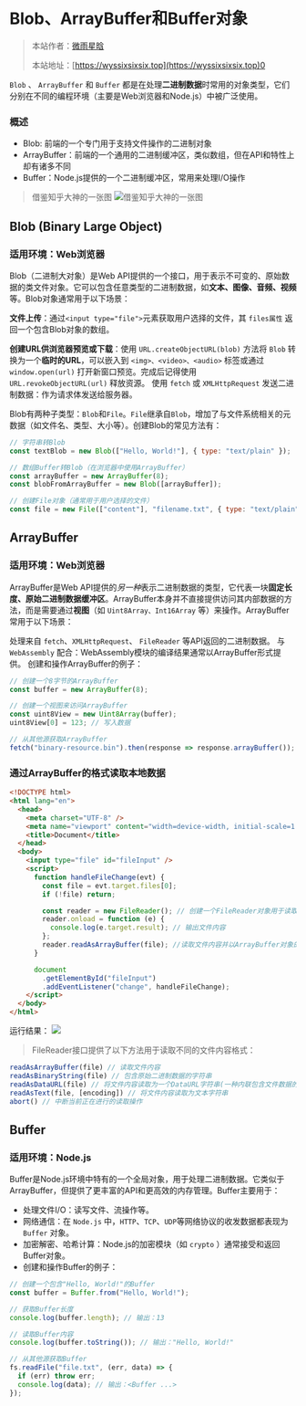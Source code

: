 # Blob、ArrayBuffer和Buffer对象

> 本站作者：[微雨星晗](https://github.com/wyxh2004)
>
> 本站地址：[https://wyssixsixsix.top](https://wyssixsixsix.top)0

`Blob` 、 `ArrayBuffer` 和 `Buffer` 都是在处理**二进制数据**时常用的对象类型，它们分别在不同的编程环境（主要是Web浏览器和Node.js）中被广泛使用。

### 概述
- Blob: 前端的一个专门用于支持文件操作的二进制对象
- ArrayBuffer：前端的一个通用的二进制缓冲区，类似数组，但在API和特性上却有诸多不同
- Buffer：Node.js提供的一个二进制缓冲区，常用来处理I/O操作

> 借鉴知乎大神的一张图
![借鉴知乎大神的一张图](https://pic2.zhimg.com/v2-ed143b043805e01fbbea5712c7e27789_r.jpg)

## Blob (Binary Large Object)
### 适用环境：Web浏览器

Blob（二进制大对象）是Web API提供的一个接口，用于表示不可变的、原始数据的类文件对象。它可以包含任意类型的二进制数据，如**文本、图像、音频、视频**等。Blob对象通常用于以下场景：

**文件上传**：通过`<input type="file">`元素获取用户选择的文件，其 `files属性` 返回一个包含Blob对象的数组。

**创建URL供浏览器预览或下载**：使用 `URL.createObjectURL(blob)` 方法将 `Blob` 转换为一个**临时的URL**，可以嵌入到 `<img>、<video>、<audio>` 标签或通过 `window.open(url)` 打开新窗口预览。完成后记得使用 `URL.revokeObjectURL(url)` 释放资源。
使用 `fetch` 或 `XMLHttpRequest` 发送二进制数据：作为请求体发送给服务器。

Blob有两种子类型：`Blob`和`File`。`File`继承自`Blob`，增加了与文件系统相关的元数据（如文件名、类型、大小等）。创建Blob的常见方法有：

```Javascript
// 字符串转Blob
const textBlob = new Blob(["Hello, World!"], { type: "text/plain" });

// 数组Buffer转Blob（在浏览器中使用ArrayBuffer）
const arrayBuffer = new ArrayBuffer(8);
const blobFromArrayBuffer = new Blob([arrayBuffer]);

// 创建File对象（通常用于用户选择的文件）
const file = new File(["content"], "filename.txt", { type: "text/plain" });
```

## ArrayBuffer
### 适用环境：Web浏览器

ArrayBuffer是Web API提供的*另一种*表示二进制数据的类型，它代表一块**固定长度、原始二进制数据缓冲区**。ArrayBuffer本身并不直接提供访问其内部数据的方法，而是需要通过**视图**（如 `Uint8Array、Int16Array` 等）来操作。ArrayBuffer常用于以下场景：

处理来自 `fetch`、`XMLHttpRequest`、 `FileReader` 等API返回的二进制数据。
与 `WebAssembly` 配合：WebAssembly模块的编译结果通常以ArrayBuffer形式提供。
创建和操作ArrayBuffer的例子：

```Javascript
// 创建一个8字节的ArrayBuffer
const buffer = new ArrayBuffer(8);

// 创建一个视图来访问ArrayBuffer
const uint8View = new Uint8Array(buffer);
uint8View[0] = 123; // 写入数据

// 从其他源获取ArrayBuffer
fetch("binary-resource.bin").then(response => response.arrayBuffer());
```
### 通过ArrayBuffer的格式读取本地数据
```html
<!DOCTYPE html>
<html lang="en">
  <head>
    <meta charset="UTF-8" />
    <meta name="viewport" content="width=device-width, initial-scale=1.0" />
    <title>Document</title>
  </head>
  <body>
    <input type="file" id="fileInput" />
    <script>
      function handleFileChange(evt) {
        const file = evt.target.files[0];
        if (!file) return;

        const reader = new FileReader(); // 创建一个FileReader对象用于读取文件
        reader.onload = function (e) {
          console.log(e.target.result); // 输出文件内容
        };
        reader.readAsArrayBuffer(file); //读取文件内容并以ArrayBuffer对象的形式返回
      }

      document
        .getElementById("fileInput")
        .addEventListener("change", handleFileChange);
    </script>
  </body>
</html>

```
运行结果：
![](https://p.ananas.chaoxing.com/star3/origin/bf75789a319323e910a4bb0c83470967.png)

> FileReader接口提供了以下方法用于读取不同的文件内容格式：
```js
readAsArrayBuffer(file) // 读取文件内容
readAsBinaryString(file) // 包含原始二进制数据的字符串
readAsDataURL(file) // 将文件内容读取为一个DataURL字符串(一种内联包含文件数据的URL格式，通常用于小型文件)
readAsText(file, [encoding]) // 将文件内容读取为文本字符串
abort() // 中断当前正在进行的读取操作
```

## Buffer
### 适用环境：Node.js

Buffer是Node.js环境中特有的一个全局对象，用于处理二进制数据。它类似于ArrayBuffer，但提供了更丰富的API和更高效的内存管理。Buffer主要用于：

- 处理文件I/O：读写文件、流操作等。
- 网络通信：在 `Node.js` 中，`HTTP`、`TCP`、`UDP`等网络协议的收发数据都表现为 `Buffer` 对象。
- 加密解密、哈希计算：Node.js的加密模块（如 `crypto` ）通常接受和返回Buffer对象。
- 创建和操作Buffer的例子：

```Javascript
// 创建一个包含"Hello, World!"的Buffer
const buffer = Buffer.from("Hello, World!");

// 获取Buffer长度
console.log(buffer.length); // 输出：13

// 读取Buffer内容
console.log(buffer.toString()); // 输出："Hello, World!"

// 从其他源获取Buffer
fs.readFile("file.txt", (err, data) => {
  if (err) throw err;
  console.log(data); // 输出：<Buffer ...>
});
```